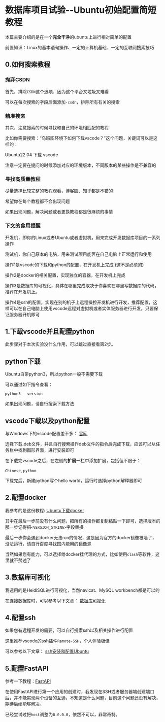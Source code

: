 # 数据库项目试验--Ubuntu初始配置简短教程
本篇主要介绍的是在一个**完全干净**的ubuntu上进行相对简单的配置

前置知识：Linux的基本语句操作、一定的计算机基础、一定的互联网搜索技巧

## 0.如何搜索教程
### 抛弃CSDN
首先，排除`CSDN`这个选项，因为这个平台又垃圾又难看

可以在每次搜索的字段后面添加`-csdn`，排除所有有关的搜索
### 精准搜索

其次，注意搜索的时候寻找和自己的环境相匹配的教程

比如你需要搜索：“乌班图环境下如何下载vscode？”这个问题，关键词可以是这样的：

Ubuntu22.04 下载 vscode

注意一定要在提问的时候添加对应的环境版本，不同版本的某些操作是不兼容的

### 寻找高质量教程

尽量选择比较完整的教程观看，博客园、知乎都是不错的

希望你在每个教程都不会出现问题

如果出现问题，解决问题或者更换教程都是很麻烦的事情

### 下文的食用提醒

开发机，即你的Linux或者Ubuntu或者虚拟机，用来完成开发数据库项目的一系列操作

测试机，你自己原本的电脑，用来测试项目能否在自己电脑上正常运行和使用

操作1是vscode的下载和python的配置，在开发机上完成 ~~(这不是必须的)~~

操作2是docker的相关配置，实现独立的容器，在开发机上完成

操作3是数据库的可视化，具体在哪里完成取决于你喜欢在哪里写数据库的代码，推荐在开发机上。

操作4是ssh的配置，实现在别的机子上远程操控开发机进行开发，推荐配置，这样可以在自己电脑上使用vscode远程对虚拟机或者实体服务器进行开发，只要保证服务器开机即可

## 1.下载vscode并且配置python

此步骤对于本次实验没什么作用，可以跳过直接看第2步。

## python下载

Ubuntu自带python3，所以python一般不需要下载

可以通过如下指令查看：
```
python3 --version
```
如果出现问题，请自行搜索下载方法

## vscode下载以及python配置

与Windows下的vscode配置差不多：
[官网](https://code.visualstudio.com/download)

选择下载.deb文件，并且自行搜索操作deb文件的指令后完成下载，应该可以从任务栏中找到图形界面，进行安装即可

在下载完vscode之后，在左侧的**扩展**一栏中添加扩展，包括但不限于：

`Chinese`, `python`

下载完后，新建python写个hello world，运行时选择python解释器即可

## 2.配置docker

我参考的是这份教程:
[Ubuntu下载docker](https://www.runoob.com/docker/ubuntu-docker-install.html)

其中在最后一步前没有什么问题，把所有的操作都复制粘贴一下即可，选择版本的那一步记得把`<VERSION_STRING>`字段替换

最后一步你会遇到docker无法run的情况，这是因为官方的docker镜像被墙了，没法运行，请自行百度寻找国内能用的镜像源

当然如果您有能力，可以选择给docker挂代理的方式，比如使用`clash`等软件，这里就不赘述了

## 3.数据库可视化

我选用的是HeidiSQL进行可视化，当然navicat、MySQL workbench都是可以的

在连接数据库时，可以参考以下文章：
[数据库可视化](https://zhuanlan.zhihu.com/p/687413801)

## 4.配置ssh

如果您有远程开发的需要，可以自行搜索ssh以及相关操作进行配置

这里推荐vscode的ssh插件`Remote-SSH`，个人体验极佳

可以参考以下文章：
[ssh安装和配置Ubuntu](https://www.cnblogs.com/Super-why/p/15661862.html)

## 5.配置FastAPI

参考一下教程：[FastAPI](https://www.runoob.com/fastapi/fastapi-tutorial.html)

在使用FastAPI进行第一个应用的创建时，我发现在SSH或者服务器端创建端口后，并不能实现两个设备的互通，不知道是什么问题，目前这个问题还没有解决，期待后续能够解决。

已经尝试过把`host`调整为`0.0.0.0`，依然不可以，非常奇特。
